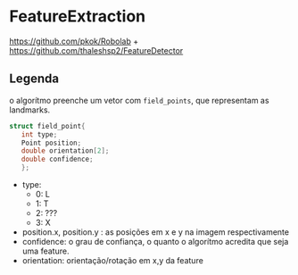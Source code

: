 # FeatureExtraction
https://github.com/pkok/Robolab + https://github.com/thaleshsp2/FeatureDetector

## Legenda
o algorítmo preenche um vetor com `field_points`, que representam as landmarks.

```cpp
struct field_point{
   int type;
   Point position;
   double orientation[2];
   double confidence;
   };
```

* type:
   * 0: L
   * 1: T
   * 2: ???
   * 3: X
* position.x, position.y : as posições em x e y na imagem respectivamente
* confidence: o grau de confiança, o quanto o algorítmo acredita que seja uma feature.
* orientation: orientação/rotação em x,y da feature


